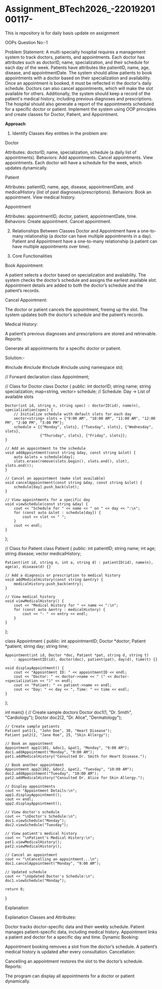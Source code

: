 # Assignment_BTech2026_-2201920100117-
This is repository is for daily basis update on assignment


OOPs Question No:-1

 Problem Statement:
 A multi-specialty hospital requires a management system to track doctors, patients, and appointments. Each doctor has attributes such as doctorID, name, specialization, and their schedule for each day of the week. Patients have attributes like patientID, name, age, disease, and appointmentDate. The system should allow patients to book appointments with a doctor based on their specialization and availability. Once an appointment is booked, it must be reflected in the doctor's daily schedule. Doctors can also cancel appointments, which will make the slot available for others. Additionally, the system should keep a record of the patient's medical history, including previous diagnoses and prescriptions. The hospital should also generate a report of the appointments scheduled for a specific doctor or patient. Implement the system using OOP principles and create classes for Doctor, Patient, and Appointment.

****Approach****

1. Identify Classes
Key entities in the problem are:

Doctor

Attributes: doctorID, name, specialization, schedule (a daily list of appointments).
Behaviors:
Add appointments.
Cancel appointments.
View appointments.
Each doctor will have a schedule for the week, which updates dynamically.

Patient

Attributes: patientID, name, age, disease, appointmentDate, and medicalHistory (list of past diagnoses/prescriptions).
Behaviors:
Book an appointment.
View medical history.

Appointment

Attributes: appointmentID, doctor, patient, appointmentDate, time.
Behaviors:
Create appointment.
Cancel appointment.

2. Relationships Between Classes
Doctor and Appointment have a one-to-many relationship (a doctor can have multiple appointments in a day).
Patient and Appointment have a one-to-many relationship (a patient can have multiple appointments over time).

3. Core Functionalities
   
Book Appointment:

A patient selects a doctor based on specialization and availability.
The system checks the doctor’s schedule and assigns the earliest available slot.
Appointment details are added to both the doctor’s schedule and the patient’s records.

Cancel Appointment:

The doctor or patient cancels the appointment, freeing up the slot.
The system updates both the doctor’s schedule and the patient’s records.

Medical History:

A patient’s previous diagnoses and prescriptions are stored and retrievable.
Reports:

Generate all appointments for a specific doctor or patient.


Solution:-

#include <iostream>
#include <vector>
#include <map>
#include <string>
using namespace std;

// Forward declaration
class Appointment;

// Class for Doctor
class Doctor {
public:
    int doctorID;
    string name;
    string specialization;
    map<string, vector<string>> schedule; // Schedule: Day -> List of available slots

    Doctor(int id, string n, string spec) : doctorID(id), name(n), specialization(spec) {
        // Initialize schedule with default slots for each day
        vector<string> slots = {"9:00 AM", "10:00 AM", "11:00 AM", "12:00 PM", "2:00 PM", "3:00 PM"};
        schedule = {{"Monday", slots}, {"Tuesday", slots}, {"Wednesday", slots},
                    {"Thursday", slots}, {"Friday", slots}};
    }

    // Add an appointment to the schedule
    void addAppointment(const string &day, const string &slot) {
        auto &slots = schedule[day];
        slots.erase(remove(slots.begin(), slots.end(), slot), slots.end());
    }

    // Cancel an appointment (make slot available)
    void cancelAppointment(const string &day, const string &slot) {
        schedule[day].push_back(slot);
    }

    // View appointments for a specific day
    void viewSchedule(const string &day) {
        cout << "Schedule for " << name << " on " << day << ":\n";
        for (const auto &slot : schedule[day]) {
            cout << slot << " ";
        }
        cout << endl;
    }
};

// Class for Patient
class Patient {
public:
    int patientID;
    string name;
    int age;
    string disease;
    vector<string> medicalHistory;

    Patient(int id, string n, int a, string d) : patientID(id), name(n), age(a), disease(d) {}

    // Add a diagnosis or prescription to medical history
    void addMedicalHistory(const string &entry) {
        medicalHistory.push_back(entry);
    }

    // View medical history
    void viewMedicalHistory() {
        cout << "Medical History for " << name << ":\n";
        for (const auto &entry : medicalHistory) {
            cout << "- " << entry << endl;
        }
    }
};

class Appointment {
public:
    int appointmentID;
    Doctor *doctor;
    Patient *patient;
    string day;
    string time;

    Appointment(int id, Doctor *doc, Patient *pat, string d, string t)
        : appointmentID(id), doctor(doc), patient(pat), day(d), time(t) {}

    void displayAppointment() {
        cout << "Appointment ID: " << appointmentID << endl;
        cout << "Doctor: " << doctor->name << " (" << doctor->specialization << ")" << endl;
        cout << "Patient: " << patient->name << endl;
        cout << "Day: " << day << ", Time: " << time << endl;
    }
};

int main() {
    // Create sample doctors
    Doctor doc1(1, "Dr. Smith", "Cardiology");
    Doctor doc2(2, "Dr. Alice", "Dermatology");

    // Create sample patients
    Patient pat1(1, "John Doe", 30, "Heart Disease");
    Patient pat2(2, "Jane Roe", 25, "Skin Allergy");

    // Book an appointment
    Appointment app1(101, &doc1, &pat1, "Monday", "9:00 AM");
    doc1.addAppointment("Monday", "9:00 AM");
    pat1.addMedicalHistory("Consulted Dr. Smith for Heart Disease.");

    // Book another appointment
    Appointment app2(102, &doc2, &pat2, "Tuesday", "10:00 AM");
    doc2.addAppointment("Tuesday", "10:00 AM");
    pat2.addMedicalHistory("Consulted Dr. Alice for Skin Allergy.");

    // Display appointments
    cout << "Appointment Details:\n";
    app1.displayAppointment();
    cout << endl;
    app2.displayAppointment();

    // View doctor's schedule
    cout << "\nDoctor's Schedule:\n";
    doc1.viewSchedule("Monday");
    doc2.viewSchedule("Tuesday");

    // View patient's medical history
    cout << "\nPatient's Medical History:\n";
    pat1.viewMedicalHistory();
    pat2.viewMedicalHistory();

    // Cancel an appointment
    cout << "\nCancelling an appointment...\n";
    doc1.cancelAppointment("Monday", "9:00 AM");

    // Updated schedule
    cout << "\nUpdated Doctor's Schedule:\n";
    doc1.viewSchedule("Monday");

    return 0;
}

Explanation

Explanation
Classes and Attributes:

Doctor tracks doctor-specific data and their weekly schedule.
Patient manages patient-specific data, including medical history.
Appointment links a patient and doctor for a specific day and time.
Dynamic Booking:

Appointment booking removes a slot from the doctor’s schedule.
A patient’s medical history is updated after every consultation.
Cancellation:

Cancelling an appointment restores the slot to the doctor’s schedule.
Reports:

The program can display all appointments for a doctor or patient dynamically.
